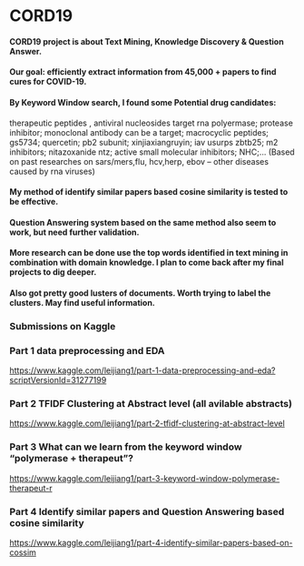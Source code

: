 # CORD19
#### CORD19 project is about Text Mining, Knowledge Discovery & Question Answer. 
#### Our goal: efficiently extract information from 45,000 + papers to find cures for COVID-19. 

#### By Keyword Window search, I found some Potential drug candidates:

therapeutic peptides , antiviral nucleosides target rna polyermase; protease inhibitor; monoclonal antibody can be a target; macrocyclic peptides; gs5734; quercetin; pb2 subunit; xinjiaxiangruyin; iav usurps zbtb25; m2 inhibitors; nitazoxanide ntz; active small molecular inhibitors; NHC;… (Based on past researches on sars/mers,flu, hcv,herp, ebov – other diseases caused by rna viruses)

#### My method of identify similar papers based cosine similarity is tested to be effective.
#### Question Answering system based on the same method also seem to work, but need further validation.

#### More research can be done use the top words identified in text mining in combination with domain knowledge. I plan to come back after my final projects to dig deeper.

#### Also got pretty good lusters of documents. Worth trying to label the clusters. May find useful information.


### Submissions on Kaggle

### Part 1 data preprocessing and EDA

https://www.kaggle.com/leijiang1/part-1-data-preprocessing-and-eda?scriptVersionId=31277199

### Part 2 TFIDF Clustering at Abstract level (all avilable abstracts)

https://www.kaggle.com/leijiang1/part-2-tfidf-clustering-at-abstract-level

### Part 3 What can we learn from the keyword window “polymerase + therapeut”?

https://www.kaggle.com/leijiang1/part-3-keyword-window-polymerase-therapeut-r

### Part 4 Identify similar papers and Question Answering based cosine similarity

https://www.kaggle.com/leijiang1/part-4-identify-similar-papers-based-on-cossim
